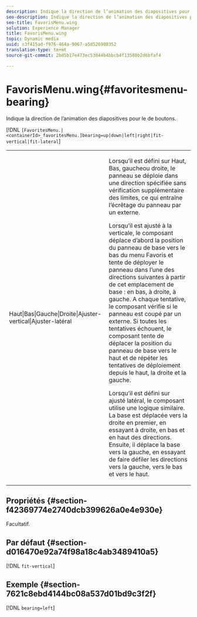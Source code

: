 ```yaml
---
description: Indique la direction de l’animation des diapositives pour le de boutons.
seo-description: Indique la direction de l’animation des diapositives pour le de boutons.
seo-title: FavorisMenu.wing
solution: Experience Manager
title: FavorisMenu.wing
topic: Dynamic media
uuid: c3f415ad-f976-464a-9067-a5d526908352
translation-type: tm+mt
source-git-commit: 2bd5b17e473ec53844b4bbcb4f13580b2d6bfaf4

---
```



# FavorisMenu.wing{#favoritesmenu-bearing}

Indique la direction de l’animation des diapositives pour le de boutons.

[!DNL `[FavoritesMenu.|<containerId>_favoritesMenu.]bearing=up|down|left|right|fit-vertical|fit-lateral`]

<table id="table_2B109D2F91E64B5382B31921C3780FA5"> 
 <tbody> 
  <tr> 
   <td colname="col1"> <p><span class="codeph"> Haut|Bas|Gauche|Droite|Ajuster-vertical|Ajuster-latéral</span> </p> </td> 
   <td colname="col2"> <p> Lorsqu’il est défini sur <span class="codeph"> Haut</span>, <span class="codeph"> Bas</span>, <span class="codeph"></span><span class="codeph"> gaucheou droite, le panneau se déploie dans une direction spécifiée sans vérification supplémentaire des limites, ce qui entraîne l’écrêtage du panneau par un  externe.</span> </p> <p>Lorsqu’il est <span class="codeph"> ajusté à la verticale</span>, le composant déplace d’abord la position du panneau de base vers le bas du menu Favoris et tente de déployer le panneau dans l’une des directions suivantes à partir de cet emplacement de base : en bas, à droite, à gauche. A chaque tentative, le composant vérifie si le panneau est coupé par un  externe. Si toutes les tentatives échouent, le composant tente de déplacer la position du panneau de base vers le haut et de répéter les tentatives de déploiement depuis le haut, la droite et la gauche. </p> <p>Lorsqu’il est défini sur <span class="codeph"> ajusté latéral</span>, le composant utilise une logique similaire. La base est déplacée vers la droite en premier, en essayant à droite, en bas et en haut des directions. Ensuite, il déplace la base vers la gauche, en essayant de faire défiler les directions vers la gauche, vers le bas et vers le haut. </p> </td> 
  </tr> 
 </tbody> 
</table>

## Propriétés {#section-f42369774e2740dcb399626a0e4e930e}

Facultatif.

## Par défaut {#section-d016470e92a74f98a18c4ab3489410a5}

[!DNL `fit-vertical`]

## Exemple {#section-7621c8ebd4144bc08a537d01bd9c3f2f}

[!DNL `bearing=left`]
